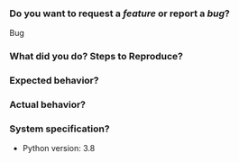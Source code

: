 ### Do you want to request a *feature* or report a *bug*?
Bug

### What did you do? Steps to Reproduce?


### Expected behavior?


### Actual behavior?


### System specification?
- Python version: 3.8

